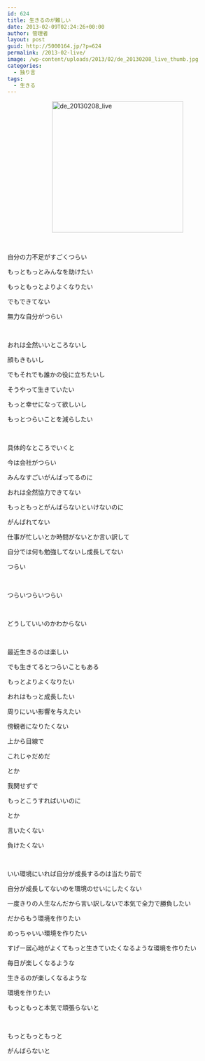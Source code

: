 ```yaml
---
id: 624
title: 生きるのが難しい
date: 2013-02-09T02:24:26+00:00
author: 管理者
layout: post
guid: http://5000164.jp/?p=624
permalink: /2013-02-live/
image: /wp-content/uploads/2013/02/de_20130208_live_thumb.jpg
categories:
  - 独り言
tags:
  - 生きる
---
```

[<img style="background-image: none; border-bottom: 0px; border-left: 0px; padding-left: 0px; padding-right: 0px; display: block; float: none; margin-left: auto; border-top: 0px; margin-right: auto; border-right: 0px; padding-top: 0px" title="de_20130208_live" border="0" alt="de_20130208_live" src="http://5000164.jp/wp-content/uploads/2013/02/de_20130208_live_thumb.jpg" width="300" height="300" />](http://5000164.jp/wp-content/uploads/2013/02/de_20130208_live.jpg)

&nbsp;

自分の力不足がすごくつらい

もっともっとみんなを助けたい

もっともっとよりよくなりたい

でもできてない

無力な自分がつらい

&nbsp;

おれは全然いいところないし

顔もきもいし

でもそれでも誰かの役に立ちたいし

そうやって生きていたい

もっと幸せになって欲しいし

もっとつらいことを減らしたい

&nbsp;

具体的なところでいくと

今は会社がつらい

みんなすごいがんばってるのに

おれは全然協力できてない

もっともっとがんばらないといけないのに

がんばれてない

仕事が忙しいとか時間がないとか言い訳して

自分では何も勉強してないし成長してない

つらい

&nbsp;

つらいつらいつらい

&nbsp;

どうしていいのかわからない

&nbsp;

最近生きるのは楽しい

でも生きてるとつらいこともある

もっとよりよくなりたい

おれはもっと成長したい

周りにいい影響を与えたい

傍観者になりたくない

上から目線で

これじゃだめだ

とか

我関せずで

もっとこうすればいいのに

とか

言いたくない

負けたくない

&nbsp;

いい環境にいれば自分が成長するのは当たり前で

自分が成長してないのを環境のせいにしたくない

一度きりの人生なんだから言い訳しないで本気で全力で勝負したい

だからもう環境を作りたい

めっちゃいい環境を作りたい

すげー居心地がよくてもっと生きていたくなるような環境を作りたい

毎日が楽しくなるような

生きるのが楽しくなるような

環境を作りたい

もっともっと本気で頑張らないと

&nbsp;

もっともっともっと

がんばらないと